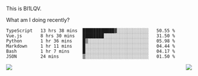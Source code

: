 This is BI1LQV.

What am I doing recently?

<!--START_SECTION:waka-->

```text
TypeScript   13 hrs 38 mins  ████████████▓░░░░░░░░░░░░   50.55 %
Vue.js       8 hrs 30 mins   ████████░░░░░░░░░░░░░░░░░   31.50 %
Python       1 hr 36 mins    █▒░░░░░░░░░░░░░░░░░░░░░░░   05.98 %
Markdown     1 hr 11 mins    █░░░░░░░░░░░░░░░░░░░░░░░░   04.44 %
Bash         1 hr 7 mins     █░░░░░░░░░░░░░░░░░░░░░░░░   04.17 %
JSON         24 mins         ▒░░░░░░░░░░░░░░░░░░░░░░░░   01.50 %
```

<!--END_SECTION:waka-->
<img align="right" src="https://github-readme-stats.vercel.app/api?username=bi1lqv&show_icons=true&count_private=true">

<img src="https://metrics.lecoq.io/bi1lqv?template=classic&base.activity=0&base.community=0&base.repositories=0&base.metadata=0&isocalendar=1&base=header%2C%20activity%2C%20community%2C%20repositories%2C%20metadata&base.indepth=false&base.hireable=false&isocalendar=false&isocalendar.duration=full-year&config.timezone=Asia%2FShanghai">
